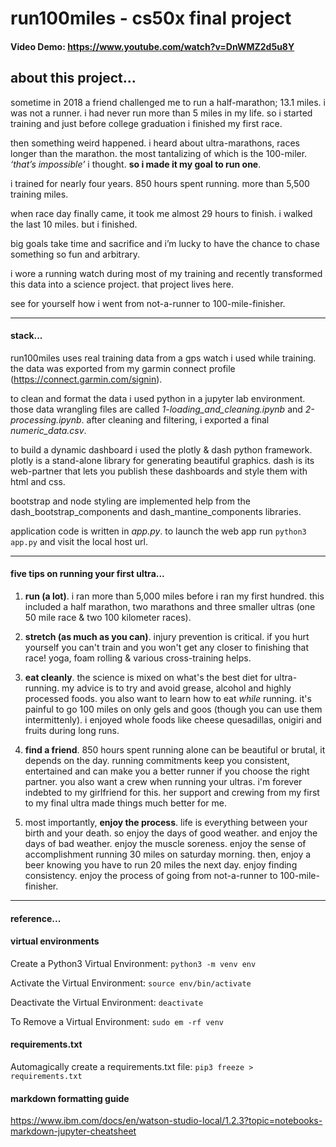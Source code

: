 # run100miles - cs50x final project
#### Video Demo: https://www.youtube.com/watch?v=DnWMZ2d5u8Y

## about this project...

sometime in 2018 a friend challenged me to run a half-marathon; 13.1 miles. i was not a runner. i had never run more than 5 miles in my life. so i started training and just before college graduation i finished my first race.

then something weird happened. i heard about ultra-marathons, races longer than the marathon. the most tantalizing of which is the 100-miler. _‘that’s impossible’_ i thought. __so i made it my goal to run one__.

i trained for nearly four years. 850 hours spent running. more than 5,500 training miles.

when race day finally came, it took me almost 29 hours to finish. i walked the last 10 miles. but i finished. 

big goals take time and sacrifice and i’m lucky to have the chance to chase something so fun and arbitrary.

i wore a running watch during most of my training and recently transformed this data into a science project. that project lives here. 

see for yourself how i went from not-a-runner to 100-mile-finisher. 

***

#### stack...

run100miles uses real training data from a gps watch i used while training. the data was exported from my garmin connect profile 
(https://connect.garmin.com/signin).

to clean and format the data i used python in a jupyter lab environment. those data wrangling files are called *1-loading_and_cleaning.ipynb* and *2-processing.ipynb*. after cleaning and filtering, i exported a final *numeric_data.csv*.

to build a dynamic dashboard i used the plotly & dash python framework. plotly is a stand-alone library for generating beautiful graphics. dash is its web-partner that lets you publish these dashboards and style them with html and css. 

bootstrap and node styling are implemented help from the dash_bootstrap_components and dash_mantine_components libraries.

application code is written in *app.py*. to launch the web app run ```python3 app.py``` and visit the local host url.

***

#### five tips on running your first ultra...

1. __run (a lot)__. i ran more than 5,000 miles before i ran my first hundred. this included a half marathon, two marathons and three smaller ultras (one 50 mile race & two 100 kilometer races).

2. __stretch (as much as you can)__. injury prevention is critical. if you hurt yourself you can't train and you won't get any closer to finishing that race! yoga, foam rolling & various cross-training helps.

3. __eat cleanly__. the science is mixed on what's the best diet for ultra-running. my advice is to try and avoid grease, alcohol and highly processed foods. you also want to learn how to eat _while_ running. it's painful to go 100 miles on only gels and goos (though you can use them intermittenly). i enjoyed whole foods like cheese quesadillas, onigiri and fruits during long runs.

4. __find a friend__. 850 hours spent running alone can be beautiful or brutal, it depends on the day. running commitments keep you consistent, entertained and can make you a better runner if you choose the right partner. you also want a crew when running your ultras. i'm forever indebted to my girlfriend for this. her support and crewing from my first to my final ultra made things much better for me.

5. most importantly, __enjoy the process__. life is everything between your birth and your death. so enjoy the days of good weather. and enjoy the days of bad weather. enjoy the muscle soreness. enjoy the sense of accomplishment running 30 miles on saturday morning. then, enjoy a beer knowing you have to run 20 miles the next day. enjoy finding consistency. enjoy the process of going from not-a-runner to 100-mile-finisher.

***

#### reference...

#### virtual environments
Create a Python3 Virtual Environment: 
```python3 -m venv env```

Activate the Virtual Environment:
```source env/bin/activate```

Deactivate the Virtual Environment:
```deactivate```

To Remove a Virtual Environment:
```sudo em -rf venv```

#### requirements.txt
Automagically create a requirements.txt file:
```pip3 freeze > requirements.txt```

#### markdown formatting guide
https://www.ibm.com/docs/en/watson-studio-local/1.2.3?topic=notebooks-markdown-jupyter-cheatsheet
